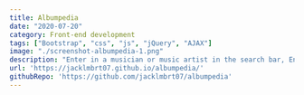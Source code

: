 ```yaml
---
title: Albumpedia
date: "2020-07-20"
category: Front-end development
tags: ["Bootstrap", "css", "js", "jQuery", "AJAX"]
image: "./screenshot-albumpedia-1.png"
description: "Enter in a musician or music artist in the search bar, Enter search button, and a wiki like webpage will render showing the artists stats, photo, biography. Uses jQuery only."
url: 'https://jacklmbrt07.github.io/albumpedia/'
githubRepo: 'https://github.com/jacklmbrt07/albumpedia'
---
```


